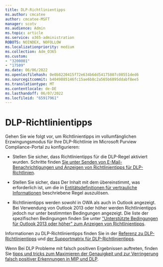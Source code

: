 ```yaml
---
title: DLP-Richtlinientipps
ms.author: cmcatee
author: cmcatee-MSFT
manager: scotv
ms.audience: Admin
ms.topic: article
ms.service: o365-administration
ROBOTS: NOINDEX, NOFOLLOW
ms.localizationpriority: medium
ms.collection: Adm_O365
ms.custom:
- "3200001"
- "17509"
ms.date: 06/06/2022
ms.openlocfilehash: 0e0b8220415f72e634b6dd54175807c08551ded6
ms.sourcegitcommit: b4049885146fc15ae6b8c2a565b6895ddabf8ee5
ms.translationtype: MT
ms.contentlocale: de-DE
ms.lasthandoff: 06/07/2022
ms.locfileid: "65917961"
---
```

# <a name="dlp-policy-tips"></a>DLP-Richtlinientipps

Gehen Sie wie folgt vor, um Richtlinientipps im vollumfänglichen Erzwingungsmodus für Ihre DLP-Richtlinie im Microsoft Purview Compliance-Portal zu konfigurieren:

- Stellen Sie sicher, dass Richtlinientipps für die DLP-Regel aktiviert wurden. Schritte finden [Sie unter Senden von E-Mail-Benachrichtigungen und Anzeigen von Richtlinientipps für DLP-Richtlinien](https://docs.microsoft.com/microsoft-365/compliance/use-notifications-and-policy-tips).

- Stellen Sie sicher, dass Der Inhalt mit dem übereinstimmt, was erforderlich ist, um die in [Entitätsdefinitionen für vertrauliche Informationen](https://docs.microsoft.com/microsoft-365/compliance/sensitive-information-type-entity-definitions) beschriebene Regel auszulösen.

- Richtlinientipps werden sowohl in OWA als auch in Outlook angezeigt. Bei Verwendung von Outlook 2013 oder höher werden Richtlinientipps jedoch nur unter bestimmten Bedingungen angezeigt. Die liste der spezifischen Bedingungen finden Sie unter ["Unterstützte Bedingungen für Outlook 2013 oder höher" zum Anzeigen von Richtlinientipps](https://docs.microsoft.com/microsoft-365/compliance/use-notifications-and-policy-tips).

Informationen zu DLP-Richtlinientipps finden Sie in der [Referenz zu DLP-Richtlinientipps](https://docs.microsoft.com/microsoft-365/compliance/dlp-policy-tips-reference#support-matrix-for-dlp-policy-tips-across-microsoft-apps) und [der Supportmatrix für DLP-Richtlinientipps](https://docs.microsoft.com/microsoft-365/compliance/dlp-policy-tips-reference#support-matrix-for-dlp-policy-tips-across-microsoft-apps).

Wenn Bei DLP Probleme mit falsch positiven Ergebnissen auftreten, finden Sie [tipps und tricks zum Maximieren der Genauigkeit und zur Verringerung falsch positiver Erkennungen in MIP und DLP](https://techcommunity.microsoft.com/t5/security-compliance-and-identity/tips-and-tricks-for-maximizing-accuracy-and-reducing-false/ba-p/3389463).
